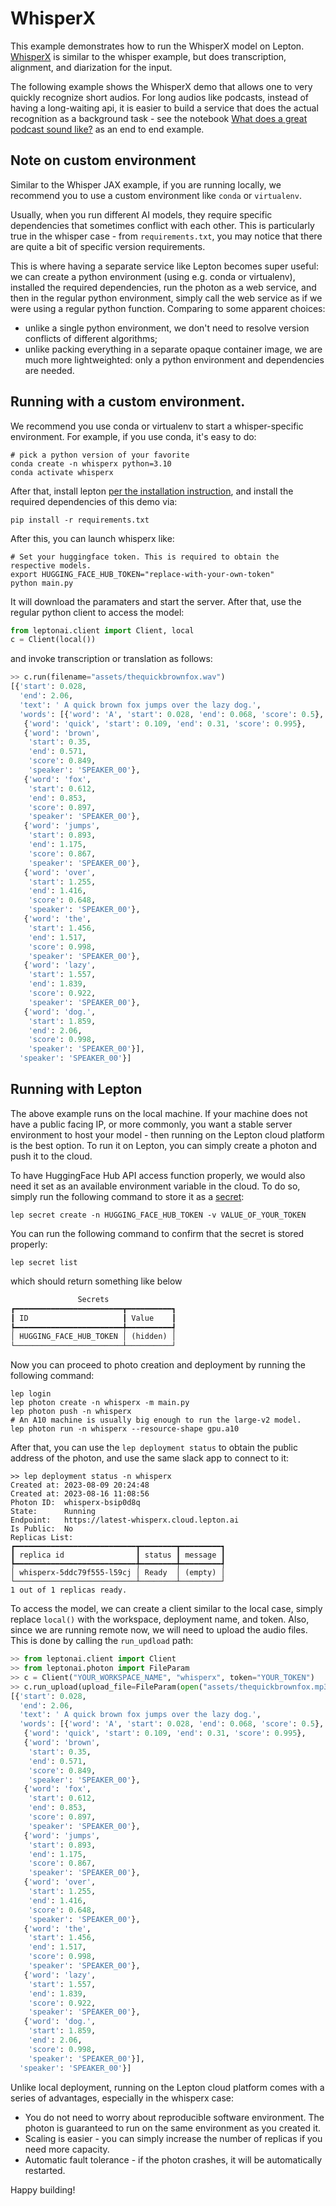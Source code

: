 # WhisperX

This example demonstrates how to run the WhisperX model on Lepton. [WhisperX](https://github.com/m-bain/whisperX) is similar to the whisper example, but does transcription, alignment, and diarization for the input.

The following example shows the WhisperX demo that allows one to very quickly recognize short audios. For long audios like podcasts, instead of having a long-waiting api, it is easier to build a service that does the actual recognition as a background task - see the notebook [What does a great podcast sound like?](audio_analysis.ipynb) as an end to end example.

## Note on custom environment

Similar to the Whisper JAX example, if you are running locally, we recommend you to use a custom environment like `conda` or `virtualenv`.

Usually, when you run different AI models, they require specific dependencies that sometimes conflict with each other. This is particularly true in the whisper case - from `requirements.txt`, you may notice that there are quite a bit of specific version requirements.

This is where having a separate service like Lepton becomes super useful: we can create a python environment (using e.g. conda or virtualenv), installed the required dependencies, run the photon as a web service, and then in the regular python environment, simply call the web service as if we were using a regular python function. Comparing to some apparent choices:
- unlike a single python environment, we don't need to resolve version conflicts of different algorithms;
- unlike packing everything in a separate opaque container image, we are much more lightweighted: only a python environment and dependencies are needed.

## Running with a custom environment.

We recommend you use conda or virtualenv to start a whisper-specific environment. For example, if you use conda, it's easy to do:

```shell
# pick a python version of your favorite
conda create -n whisperx python=3.10 
conda activate whisperx
```

After that, install lepton [per the installation instruction](https://www.lepton.ai/docs/overview/quickstart#1-installation), and install the required dependencies of this demo via:
```shell
pip install -r requirements.txt
```

After this, you can launch whisperx like:
```shell
# Set your huggingface token. This is required to obtain the respective models.
export HUGGING_FACE_HUB_TOKEN="replace-with-your-own-token"
python main.py
```

It will download the paramaters and start the server. After that, use the regular python client to access the model:
```python
from leptonai.client import Client, local
c = Client(local())
```

and invoke transcription or translation as follows:
```python
>> c.run(filename="assets/thequickbrownfox.wav")
[{'start': 0.028,
  'end': 2.06,
  'text': ' A quick brown fox jumps over the lazy dog.',
  'words': [{'word': 'A', 'start': 0.028, 'end': 0.068, 'score': 0.5},
   {'word': 'quick', 'start': 0.109, 'end': 0.31, 'score': 0.995},
   {'word': 'brown',
    'start': 0.35,
    'end': 0.571,
    'score': 0.849,
    'speaker': 'SPEAKER_00'},
   {'word': 'fox',
    'start': 0.612,
    'end': 0.853,
    'score': 0.897,
    'speaker': 'SPEAKER_00'},
   {'word': 'jumps',
    'start': 0.893,
    'end': 1.175,
    'score': 0.867,
    'speaker': 'SPEAKER_00'},
   {'word': 'over',
    'start': 1.255,
    'end': 1.416,
    'score': 0.648,
    'speaker': 'SPEAKER_00'},
   {'word': 'the',
    'start': 1.456,
    'end': 1.517,
    'score': 0.998,
    'speaker': 'SPEAKER_00'},
   {'word': 'lazy',
    'start': 1.557,
    'end': 1.839,
    'score': 0.922,
    'speaker': 'SPEAKER_00'},
   {'word': 'dog.',
    'start': 1.859,
    'end': 2.06,
    'score': 0.998,
    'speaker': 'SPEAKER_00'}],
  'speaker': 'SPEAKER_00'}]
```

## Running with Lepton

The above example runs on the local machine. If your machine does not have a public facing IP, or more commonly, you want a stable server environment to host your model - then running on the Lepton cloud platform is the best option. To run it on Lepton, you can simply create a photon and push it to the cloud.

To have HuggingFace Hub API access function properly, we would also need it set as an available environment variable in the cloud. To do so, simply run the following command to store it as a [secret](https://www.lepton.ai/docs/advanced/env_n_secrets):

```shell
lep secret create -n HUGGING_FACE_HUB_TOKEN -v VALUE_OF_YOUR_TOKEN
```

You can run the following command to confirm that the secret is stored properly:

```shell
lep secret list
```

which should return something like below

```txt
               Secrets
┏━━━━━━━━━━━━━━━━━━━━━━━━┳━━━━━━━━━━┓
┃ ID                     ┃ Value    ┃
┡━━━━━━━━━━━━━━━━━━━━━━━━╇━━━━━━━━━━┩
│ HUGGING_FACE_HUB_TOKEN │ (hidden) │
└────────────────────────┴──────────┘
```

Now you can proceed to photo creation and deployment by running the following command:

```shell
lep login
lep photon create -n whisperx -m main.py
lep photon push -n whisperx
# An A10 machine is usually big enough to run the large-v2 model.
lep photon run -n whisperx --resource-shape gpu.a10
```

After that, you can use the `lep deployment status` to obtain the public address of the photon, and use the same slack app to connect to it:
```shell
>> lep deployment status -n whisperx
Created at: 2023-08-09 20:24:48
Created at: 2023-08-16 11:08:56
Photon ID:  whisperx-bsip0d8q
State:      Running
Endpoint:   https://latest-whisperx.cloud.lepton.ai
Is Public:  No
Replicas List:
┏━━━━━━━━━━━━━━━━━━━━━━━━━━━┳━━━━━━━━┳━━━━━━━━━┓
┃ replica id                ┃ status ┃ message ┃
┡━━━━━━━━━━━━━━━━━━━━━━━━━━━╇━━━━━━━━╇━━━━━━━━━┩
│ whisperx-5ddc79f555-l59cj │ Ready  │ (empty) │
└───────────────────────────┴────────┴─────────┘
1 out of 1 replicas ready.
```

To access the model, we can create a client similar to the local case, simply replace `local()` with the workspace, deployment name, and token. Also, since we are running remote now, we will need to upload the audio files. This is done by calling the `run_updload` path:
```python
>> from leptonai.client import Client
>> from leptonai.photon import FileParam
>> c = Client("YOUR_WORKSPACE_NAME", "whisperx", token="YOUR_TOKEN")
>> c.run_upload(upload_file=FileParam(open("assets/thequickbrownfox.mp3", "rb")))
[{'start': 0.028,
  'end': 2.06,
  'text': ' A quick brown fox jumps over the lazy dog.',
  'words': [{'word': 'A', 'start': 0.028, 'end': 0.068, 'score': 0.5},
   {'word': 'quick', 'start': 0.109, 'end': 0.31, 'score': 0.995},
   {'word': 'brown',
    'start': 0.35,
    'end': 0.571,
    'score': 0.849,
    'speaker': 'SPEAKER_00'},
   {'word': 'fox',
    'start': 0.612,
    'end': 0.853,
    'score': 0.897,
    'speaker': 'SPEAKER_00'},
   {'word': 'jumps',
    'start': 0.893,
    'end': 1.175,
    'score': 0.867,
    'speaker': 'SPEAKER_00'},
   {'word': 'over',
    'start': 1.255,
    'end': 1.416,
    'score': 0.648,
    'speaker': 'SPEAKER_00'},
   {'word': 'the',
    'start': 1.456,
    'end': 1.517,
    'score': 0.998,
    'speaker': 'SPEAKER_00'},
   {'word': 'lazy',
    'start': 1.557,
    'end': 1.839,
    'score': 0.922,
    'speaker': 'SPEAKER_00'},
   {'word': 'dog.',
    'start': 1.859,
    'end': 2.06,
    'score': 0.998,
    'speaker': 'SPEAKER_00'}],
  'speaker': 'SPEAKER_00'}]
```

Unlike local deployment, running on the Lepton cloud platform comes with a series of advantages, especially in the whisperx case:
- You do not need to worry about reproducible software environment. The photon is guaranteed to run on the same environment as you created it.
- Scaling is easier - you can simply increase the number of replicas if you need more capacity.
- Automatic fault tolerance - if the photon crashes, it will be automatically restarted.

Happy building!
